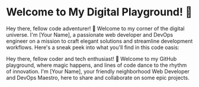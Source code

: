 # Welcome to My Digital Playground!  👋

Hey there, fellow code adventurer! 👋 Welcome to my corner of the digital universe. I'm [Your Name], a passionate web developer and DevOps engineer on a mission to craft elegant solutions and streamline development workflows. Here's a sneak peek into what you'll find in this code oasis:

Hey there, fellow coder and tech enthusiast! 👋 Welcome to my GitHub playground, where magic happens, and lines of code dance to the rhythm of innovation. I'm [Your Name], your friendly neighborhood Web Developer and DevOps Maestro, here to share and collaborate on some epic projects.

<!--
**darehamed/darehamed** is a ✨ _special_ ✨ repository because its `README.md` (this file) appears on your GitHub profile.

Here are some ideas to get you started:

- 🔭 I’m currently working on ...
- 🌱 I’m currently learning ...
- 👯 I’m looking to collaborate on ...
- 🤔 I’m looking for help with ...
- 💬 Ask me about ...
- 📫 How to reach me: ...
- 😄 Pronouns: ...
- ⚡ Fun fact: ...
-->
